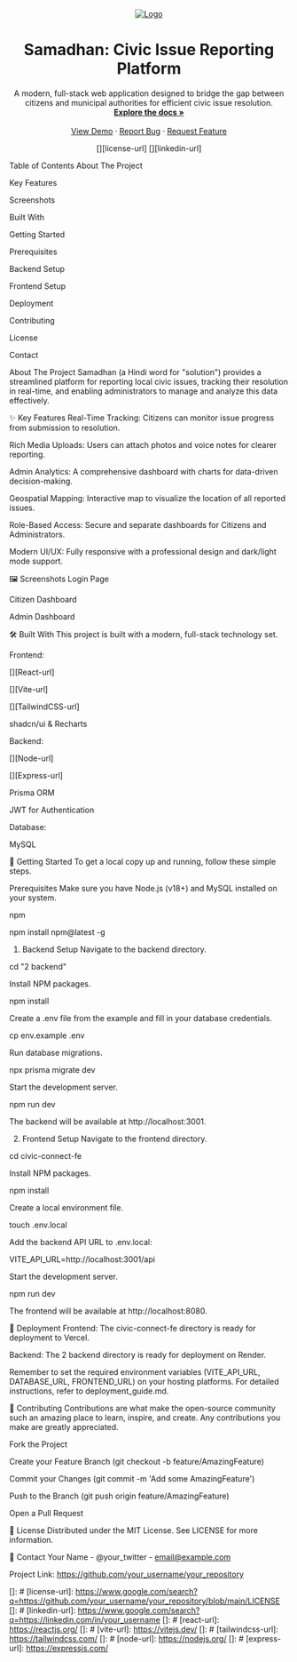 <div align="center">
<a href="#">
<img src="https://www.google.com/search?q=https://placehold.co/150x150/2563EB/FFFFFF%3Ftext%3DS%26font%3Draleway" alt="Logo">
</a>
<h1 align="center">Samadhan: Civic Issue Reporting Platform</h1>
<p align="center">
A modern, full-stack web application designed to bridge the gap between citizens and municipal authorities for efficient civic issue resolution.
<br />
<a href="#"><strong>Explore the docs »</strong></a>
<br />
<br />
<a href="[(https://sih-2025-pi.vercel.app/login)]">View Demo</a>
·
<a href="#">Report Bug</a>
·
<a href="#">Request Feature</a>
</p>
</div>

<div align="center">

[][license-url]
[][linkedin-url]

</div>

Table of Contents
About The Project

Key Features

Screenshots

Built With

Getting Started

Prerequisites

Backend Setup

Frontend Setup

Deployment

Contributing

License

Contact

About The Project
Samadhan (a Hindi word for "solution") provides a streamlined platform for reporting local civic issues, tracking their resolution in real-time, and enabling administrators to manage and analyze this data effectively.

✨ Key Features
Real-Time Tracking: Citizens can monitor issue progress from submission to resolution.

Rich Media Uploads: Users can attach photos and voice notes for clearer reporting.

Admin Analytics: A comprehensive dashboard with charts for data-driven decision-making.

Geospatial Mapping: Interactive map to visualize the location of all reported issues.

Role-Based Access: Secure and separate dashboards for Citizens and Administrators.

Modern UI/UX: Fully responsive with a professional design and dark/light mode support.

🖼️ Screenshots
Login Page

Citizen Dashboard

Admin Dashboard







🛠️ Built With
This project is built with a modern, full-stack technology set.

Frontend:

[][React-url]

[][Vite-url]

[][TailwindCSS-url]

shadcn/ui & Recharts

Backend:

[][Node-url]

[][Express-url]

Prisma ORM

JWT for Authentication

Database:

MySQL

🚀 Getting Started
To get a local copy up and running, follow these simple steps.

Prerequisites
Make sure you have Node.js (v18+) and MySQL installed on your system.

npm

npm install npm@latest -g

1. Backend Setup
Navigate to the backend directory.

cd "2 backend"

Install NPM packages.

npm install

Create a .env file from the example and fill in your database credentials.

cp env.example .env

Run database migrations.

npx prisma migrate dev

Start the development server.

npm run dev

The backend will be available at http://localhost:3001.

2. Frontend Setup
Navigate to the frontend directory.

cd civic-connect-fe

Install NPM packages.

npm install

Create a local environment file.

touch .env.local

Add the backend API URL to .env.local:

VITE_API_URL=http://localhost:3001/api

Start the development server.

npm run dev

The frontend will be available at http://localhost:8080.

🚢 Deployment
Frontend: The civic-connect-fe directory is ready for deployment to Vercel.

Backend: The 2 backend directory is ready for deployment on Render.

Remember to set the required environment variables (VITE_API_URL, DATABASE_URL, FRONTEND_URL) on your hosting platforms. For detailed instructions, refer to deployment_guide.md.

🤝 Contributing
Contributions are what make the open-source community such an amazing place to learn, inspire, and create. Any contributions you make are greatly appreciated.

Fork the Project

Create your Feature Branch (git checkout -b feature/AmazingFeature)

Commit your Changes (git commit -m 'Add some AmazingFeature')

Push to the Branch (git push origin feature/AmazingFeature)

Open a Pull Request

📄 License
Distributed under the MIT License. See LICENSE for more information.

📧 Contact
Your Name - @your_twitter - email@example.com

Project Link: https://github.com/your_username/your_repository

<!-- MARKDOWN LINKS & IMAGES -->

[]: #
[license-url]: https://www.google.com/search?q=https://github.com/your_username/your_repository/blob/main/LICENSE
[]: #
[linkedin-url]: https://www.google.com/search?q=https://linkedin.com/in/your_username
[]: #
[react-url]: https://reactjs.org/
[]: #
[vite-url]: https://vitejs.dev/
[]: #
[tailwindcss-url]: https://tailwindcss.com/
[]: #
[node-url]: https://nodejs.org/
[]: #
[express-url]: https://expressjs.com/


